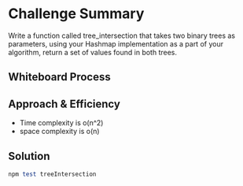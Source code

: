 # Challenge Summary

Write a function called tree_intersection that takes two binary trees as parameters, using your Hashmap implementation as a part of your algorithm, return a set of values found in both trees.

## Whiteboard Process
<!-- Embedded whiteboard image -->

## Approach & Efficiency

- Time complexity is o(n^2)
- space complexity is o(n)

## Solution
```ruby
npm test treeIntersection

```